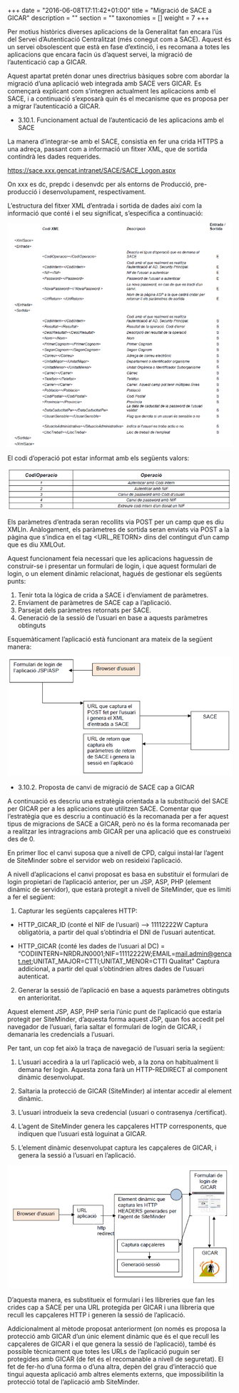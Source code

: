 +++
date        = "2016-06-08T17:11:42+01:00"
title       = "Migració de SACE a GICAR"
description = ""
section     = ""
taxonomies  = []
weight 		= 7
+++


Per motius històrics diverses aplicacions de la Generalitat fan encara l’ús del Servei d’Autenticació Centralitzat (més conegut com a SACE). Aquest és un servei obsolescent que està en fase d’extinció, i es recomana a totes les aplicacions que encara facin ús d’aquest servei, la migració de l’autenticació cap a GICAR.

Aquest apartat pretén donar unes directrius bàsiques sobre com abordar la migració d’una aplicació web integrada amb SACE vers GICAR. Es començarà explicant com s’integren actualment les aplicacions amb el SACE, i a continuació s’exposarà quin és el mecanisme que es proposa per a migrar l’autenticació a GICAR.

- 3.10.1.	Funcionament actual de l’autenticació de les aplicacions amb el SACE

La manera d’integrar-se amb el SACE, consistia en fer una crida HTTPS a una adreça, passant com a informació un fitxer XML, que de sortida contindrà les dades requerides.

https://sace.xxx.gencat.intranet/SACE/SACE_Logon.aspx

On xxx es dc, prepdc i desenvdc per als entorns de Producció, pre-producció i desenvolupament, respectivament. 
	
L’estructura del fitxer XML d’entrada i sortida de dades així com la informació que conté i el seu significat, s’especifica a continuació:

![Integració Aplicacions GICAR](/related/gicar/xmlsace.png)

El codi d’operació pot estar informat amb els següents valors:

![Integració Aplicacions GICAR](/related/gicar/saceoperacions.png)

Els paràmetres d’entrada seran recollits via POST per un camp que es diu XMLIn. Anàlogament, els paràmetres de sortida seran enviats via POST a la pàgina que s’indica en el tag <URL_RETORN> dins del contingut d’un camp que es diu  XMLOut.

Aquest funcionament feia necessari que les aplicacions haguessin de construir-se i presentar un formulari de login, i que aquest formulari de login, o un element dinàmic relacionat, hagués de gestionar els següents punts:

1.	Tenir tota la lògica de crida a SACE i d’enviament de paràmetres.
2.	Enviament de paràmetres de SACE cap a l’aplicació.
3.	Parsejat dels paràmetres retornats per SACE.
4.	Generació de la sessió de l’usuari en base a aquests paràmetres obtinguts

Esquemàticament l’aplicació està funcionant ara mateix de la següent manera:

![Integració Aplicacions GICAR](/related/gicar/sacejsp.png)

- 3.10.2.	Proposta de canvi de migració de SACE cap a GICAR

A continuació es descriu una estratègia orientada a la substitució del SACE per GICAR per a les aplicacions que utilitzen SACE. Comentar que l’estratègia que es descriu a continuació és la recomanada per a fer aquest tipus de migracions de SACE a GICAR, però no és la forma recomanada per a realitzar les intragracions amb GICAR per una aplicació que es construeixi des de 0.

En primer lloc el canvi suposa que a nivell de CPD, calgui instal·lar l’agent de SiteMinder sobre el servidor web on resideixi l’aplicació.

A nivell d’aplicacions el canvi proposat es basa en substituir el formulari de login propietari de l’aplicació anterior, per un JSP, ASP, PHP (element dinàmic de servidor), que estarà protegit a nivell de SiteMinder, que es limiti a fer el següent:

1.	Capturar les següents capçaleres HTTP:

- HTTP_GICAR_ID (conté el NIF de l’usuari) --> 11112222W
Captura obligatòria, a partir del qual s’obtindria el DNI de l’usuari autenticat.

- HTTP_GICAR (conté les dades de l’usuari al DC) = “CODIINTERN=NRDRJN0001;NIF=11112222W;EMAIL=mail.admin@gencat.net;UNITAT_MAJOR=CTTI;UNITAT_MENOR=CTTI Qualitat”
Captura addicional, a partir del qual s’obtindrien altres dades de l’usuari autenticat.

2.	Generar la sessió de l’aplicació en base a aquests paràmetres obtinguts en anterioritat.

Aquest element JSP, ASP, PHP seria l’únic punt de l’aplicació que estaria protegit per SiteMinder, d’aquesta forma aquest JSP, quan fos accedit pel navegador de l’usuari, faria saltar el formulari de login de GICAR, i demanaria les credencials a l’usuari.

Per tant, un cop fet això la traça de navegació de l’usuari seria la següent:

1. L’usuari accedirà a la url l’aplicació web, a la zona on habitualment li demana fer login. Aquesta zona farà un HTTP-REDIRECT al component dinàmic desenvolupat. 

1. Saltaria la protecció de GICAR (SiteMinder) al intentar accedir al element dinàmic.

1. L’usuari introdueix la seva credencial (usuari o contrasenya /certificat). 

1. L’agent de SiteMinder genera les capçaleres HTTP corresponents, que indiquen que l’usuari està loguinat a GICAR.

1. L’element dinàmic desenvolupat captura les capçaleres de GICAR, i genera la sessió a l’usuari en l’aplicació.

![Integració Aplicacions GICAR](/related/gicar/funcionament-migracio-sace-gicar.png)

D’aquesta manera, es substitueix el formulari i les llibreries que fan les crides cap a SACE per una URL protegida per GICAR i una llibreria que recull les capçaleres HTTP i generen la sessió de l’aplicació.

Addicionalment al mètode proposat anteriorment (on només es proposa la protecció amb GICAR d’un únic element dinàmic que és el que recull les capçaleres de GICAR i el que genera la sessió de l’aplicació), també és possible tècnicament que totes les URLs de l’aplicació puguin ser protegides amb GICAR (de fet és el recomanable a nivell de seguretat). El fet de fer-ho d’una forma o d’una altra, depèn del grau d’interacció que tingui aquesta aplicació amb altres elements externs, que impossibilitin la protecció total de l’aplicació amb SiteMinder.
